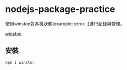 # nodejs-package-practice
使用winston對各種狀態(example: error...)進行紀錄與管理。

[winston](https://github.com/winstonjs/winston)

## 安裝
```bash
npm i winston
```